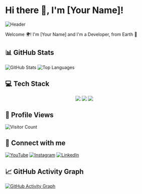 # Hi there 👋, I'm [Your Name]!

![Header](https://your-image-link.com/header.png)

Welcome 🌍! I'm [Your Name] and I'm a Developer, from Earth 🚀

## 📊 GitHub Stats
![GitHub Stats](https://github-readme-stats.vercel.app/api?username=your-username&show_icons=true&theme=tokyonight)
![Top Languages](https://github-readme-stats.vercel.app/api/top-langs/?username=your-username&layout=compact&theme=tokyonight)

## 💻 Tech Stack
<div align="center">
  <img src="https://img.shields.io/badge/JavaScript-000000?style=for-the-badge&logo=javascript&logoColor=F7DF1E" />
  <img src="https://img.shields.io/badge/Python-000000?style=for-the-badge&logo=python&logoColor=yellow" />
  <img src="https://img.shields.io/badge/TypeScript-000000?style=for-the-badge&logo=typescript&logoColor=007ACC" />
  <!-- Add more badges -->
</div>

## 👀 Profile Views
![Visitor Count](https://profile-counter.glitch.me/your-username/count.svg)

## 🔗 Connect with me
[![YouTube](https://img.shields.io/badge/YouTube-FF0000?style=for-the-badge&logo=youtube&logoColor=white)](your-youtube-link)
[![Instagram](https://img.shields.io/badge/Instagram-833AB4?style=for-the-badge&logo=instagram&logoColor=white)](your-instagram-link)
[![LinkedIn](https://img.shields.io/badge/LinkedIn-0A66C2?style=for-the-badge&logo=linkedin&logoColor=white)](your-linkedin-link)

## 📈 GitHub Activity Graph
[![GitHub Activity Graph](https://github-readme-activity-graph.cyclic.app/graph?username=your-username&theme=github-dark)](https://github.com/ashutosh00710/github-readme-activity-graph)
